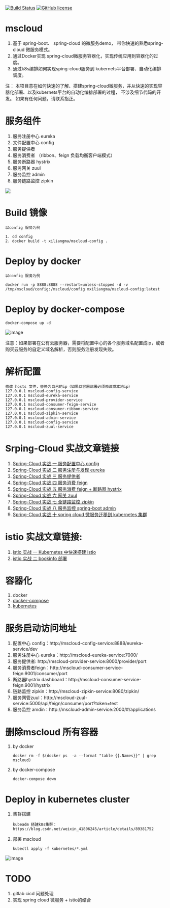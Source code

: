 [![Build Status](https://api.travis-ci.com/xiliangMa/mscloud.svg?branch=master)](https://travis-ci.org/xiliangMa/mscloud)
[![GitHub license](https://img.shields.io/github/license/mashape/apistatus.svg)](https://github.com/xiliangMa/mscloud/blob/master/LICENSE)

# mscloud
1. 基于 spring-boot、 spring-cloud 的微服务demo， 带你快速的熟悉spring-cloud 微服务模式。
2. 通过Docker实现 spring-cloud微服务容器化，实现传统应用到容器化的过度。
3. 通过k8s编排如何实现sping-cloud服务到 kubernets平台部署、自动化编排调度。
 
注：
本项目意在如何快速的了解、搭建spring-cloud微服务，并从快速的实现容器化部署、以及kubernets平台的自动化编排部署的过程， 不涉及细节代码的开发。
如果有任何问题，请联系指正。

# 服务组件
 1. 服务注册中心 eureka
 2. 文件配置中心 config
 3. 服务提供者
 4. 服务消费者 （ribbon、feign 负载均衡客户端模式）
 5. 服务断路器 hystrix
 6. 服务网关 zuul
 7. 服务监控 admin
 8. 服务链路监控 zipkin
 
 ![](https://github.com/xiliangMa/mscloud/blob/master/images/Spring-Cloud/mscloud-module.png)



# Build 镜像
    以config 服务为例
    
    1. cd config
    2. docker build -t xiliangma/mscloud-config .

   
# Deploy by docker
    以config 服务为例
    
    docker run -p 8888:8888 --restart=unless-stopped -d -v /tmp/mscloud/config:/mscloud/config mxiliangma/mscloud-config:latest
    
    
# Deploy by docker-compose 
    docker-compose up -d

![image](https://github.com/xiliangMa/mscloud/blob/master/images/docker-compose-ps.png)
   
   注意：如果部署在公有云服务器，需要将配置中心的各个服务域名配置成ip，或者购买云服务的自定义域名解析，否则服务注册发现失败。
 

# 解析配置
    修改 hosts 文件，替换为自己的ip（如果以容器部署必须修改成本地ip）
    127.0.0.1 mscloud-config-service
    127.0.0.1 mscloud-eureka-service
    127.0.0.1 mscloud-provider-service
    127.0.0.1 mscloud-consumer-feign-service
    127.0.0.1 mscloud-consumer-ribbon-service
    127.0.0.1 mscloud-zipkin-service
    127.0.0.1 mscloud-admin-service
    127.0.0.1 mscloud-config-service
    127.0.0.1 mscloud-zuul-service
  
  
# Srping-Cloud 实战文章链接
1. [Spring-Cloud 实战 一 服务配置中心 config](https://blog.csdn.net/weixin_41806245/article/details/97923108)
2. [Spring-Cloud 实战 二 服务注册与发现 eureka](https://blog.csdn.net/weixin_41806245/article/details/97928982)
3. [Spring-Cloud 实战 三 服务提供者](https://blog.csdn.net/weixin_41806245/article/details/97937802)
4. [Spring-Cloud 实战 四 服务消费 feign](https://blog.csdn.net/weixin_41806245/article/details/97941744)
5. [Spring-Cloud 实战 五 服务消费 feign + 断路器 hystrix](https://blog.csdn.net/weixin_41806245/article/details/98036680)
6. [Spring-Cloud 实战 六 网关 zuul](https://blog.csdn.net/weixin_41806245/article/details/98039798)
7. [Spring-Cloud 实战 七 全链路监控 zipkin](https://blog.csdn.net/weixin_41806245/article/details/98041920)
8. [Spring-Cloud 实战 八 服务监控 spring-boot admin](https://blog.csdn.net/weixin_41806245/article/details/98044072)
9. [Spring-Cloud 实战 十 spring cloud 微服务迁移到 kubernetes 集群](https://blog.csdn.net/weixin_41806245/article/details/98852981)
  
# istio 实战文章链接:
1. [istio 实战 一 Kubernetes 中快速搭建 istio](https://blog.csdn.net/weixin_41806245/article/details/99589663)
2. [istio 实战 二 bookinfo 部署](https://blog.csdn.net/weixin_41806245/article/details/99589830)

# 容器化
 1. docker
 2. [docker-compose](https://github.com/xiliangMa/mscloud/blob/master/docs/Docker-Compose/Docker-Compose%20实战篇%20二%20Docker%20Compose%20Spring-Cloud%20微服务编排-%20mscloud.md)
 3. [kubernetes](https://github.com/xiliangMa/mscloud/blob/master/docs/Spring-Cloud/spring-cloud%20实战%20十%20spring%20cloud%20微服务%20迁移到%20kubernetes平台.md)
   
# 服务启动访问地址
 1. 配置中心 config：http://mscloud-config-service:8888/eureka-service/dev
 2. 服务注册中心 eureka：http://mscloud-eureka-service:7000/
 3. 服务提供者: http://mscloud-provider-service:8000/provider/port
 4. 服务消费者feign：http://mscloud-consumer-service-feign:9001/consumer/port
 5. 断路器hystrix dashboard：http://mscloud-consumer-service-feign:9001/hystrix
 6. 链路监控 zipkin：http://mscloud-zipkin-service:8080/zipkin/
 7. 服务网管zuul：http://mscloud-zuul-service:5000/api/feign/consumer/port?token=test
 8. 服务监控 amdin：http://mscloud-admin-service:2000/#/applications
 
 
# 删除mscloud 所有容器
 1. by docker 
  
        docker rm -f $(docker ps  -a --format "table {{.Names}}" | grep mscloud)
    
 2. by docker-compose
    
        docker-compose down

# Deploy in kubernetes cluster 
 1. 集群搭建
        
        kubeadm 搭建k8s集群： https://blog.csdn.net/weixin_41806245/article/details/89381752
        
 2. 部署 mscloud

        kubectl apply -f kubernetes/*.yml
![image](https://github.com/xiliangMa/mscloud/blob/master/images/k8s-mscloud.png) 

 # TODO
 1. gitlab cicd 问题处理
 2. 实现 spring cloud 微服务 + istio的结合
 
